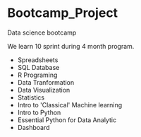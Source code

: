 # Bootcamp_Project
Data science bootcamp

We learn 10 sprint during 4 month program.

- Spreadsheets
- SQL Database
- R Programing
- Data Tranformation
- Data Visualization
- Statistics
- Intro to 'Classical' Machine learning
- Intro to Python
- Essential Python for Data Analytic
- Dashboard
